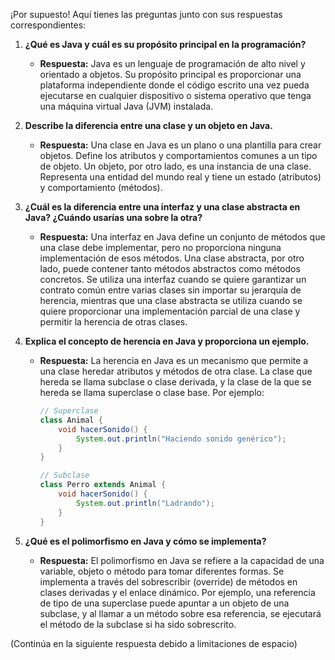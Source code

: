 ¡Por supuesto! Aquí tienes las preguntas junto con sus respuestas correspondientes:

1. **¿Qué es Java y cuál es su propósito principal en la programación?**
   - **Respuesta:** Java es un lenguaje de programación de alto nivel y orientado a objetos. Su propósito principal es proporcionar una plataforma independiente donde el código escrito una vez pueda ejecutarse en cualquier dispositivo o sistema operativo que tenga una máquina virtual Java (JVM) instalada.

2. **Describe la diferencia entre una clase y un objeto en Java.**
   - **Respuesta:** Una clase en Java es un plano o una plantilla para crear objetos. Define los atributos y comportamientos comunes a un tipo de objeto. Un objeto, por otro lado, es una instancia de una clase. Representa una entidad del mundo real y tiene un estado (atributos) y comportamiento (métodos).

3. **¿Cuál es la diferencia entre una interfaz y una clase abstracta en Java? ¿Cuándo usarías una sobre la otra?**
   - **Respuesta:** Una interfaz en Java define un conjunto de métodos que una clase debe implementar, pero no proporciona ninguna implementación de esos métodos. Una clase abstracta, por otro lado, puede contener tanto métodos abstractos como métodos concretos. Se utiliza una interfaz cuando se quiere garantizar un contrato común entre varias clases sin importar su jerarquía de herencia, mientras que una clase abstracta se utiliza cuando se quiere proporcionar una implementación parcial de una clase y permitir la herencia de otras clases.

4. **Explica el concepto de herencia en Java y proporciona un ejemplo.**
   - **Respuesta:** La herencia en Java es un mecanismo que permite a una clase heredar atributos y métodos de otra clase. La clase que hereda se llama subclase o clase derivada, y la clase de la que se hereda se llama superclase o clase base. Por ejemplo:
     ```java
     // Superclase
     class Animal {
         void hacerSonido() {
             System.out.println("Haciendo sonido genérico");
         }
     }
     
     // Subclase
     class Perro extends Animal {
         void hacerSonido() {
             System.out.println("Ladrando");
         }
     }
     ```

5. **¿Qué es el polimorfismo en Java y cómo se implementa?**
   - **Respuesta:** El polimorfismo en Java se refiere a la capacidad de una variable, objeto o método para tomar diferentes formas. Se implementa a través del sobrescribir (override) de métodos en clases derivadas y el enlace dinámico. Por ejemplo, una referencia de tipo de una superclase puede apuntar a un objeto de una subclase, y al llamar a un método sobre esa referencia, se ejecutará el método de la subclase si ha sido sobrescrito.

(Continúa en la siguiente respuesta debido a limitaciones de espacio)